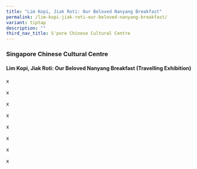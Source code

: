 ```yaml
---
title: "Lim Kopi, Jiak Roti: Our Beloved Nanyang Breakfast"
permalink: /lim-kopi-jiak-roti-our-beloved-nanyang-breakfast/
variant: tiptap
description: ""
third_nav_title: S'pore Chinese Cultural Centre
---
```

<h3>Singapore Chinese Cultural Centre</h3>
<h4>Lim Kopi, Jiak Roti: Our Beloved Nanyang Breakfast (Travelling Exhibition)</h4>
<p>x</p>
<p>x</p>
<p>x</p>
<p>x</p>
<p>x</p>
<p>x</p>
<p>x</p>
<p>x</p>